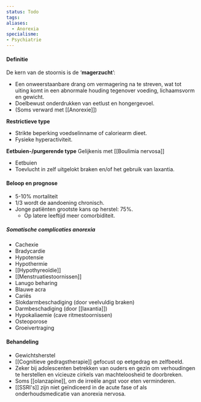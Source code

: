 ```yaml
---
status: Todo
tags:
aliases:
  - Anorexia
specialisme: 
- Psychiatrie
---
```


#### Definitie
De kern van de stoornis is de ‘**magerzucht**’:
- Een onweerstaanbare drang om vermagering na te streven, wat tot uiting komt in een abnormale houding tegenover voeding, lichaamsvorm en gewicht.
- Doelbewust onderdrukken van eetlust en hongergevoel.
- (Soms verward met [[Anorexie]])

**Restrictieve type**
- Strikte beperking voedselinname of caloriearm dieet.
- Fysieke hyperactiviteit.

**Eetbuien-/purgerende type**
Gelijkenis met [[Boulimia nervosa]]
- Eetbuien
- Toevlucht in zelf uitgelokt braken en/of het gebruik van laxantia.

#### Beloop en prognose
- 5-10% mortaliteit
- 1/3 wordt de aandoening chronisch.
- Jonge patiënten grootste kans op herstel: 75%.
    - Op latere leeftijd meer comorbiditeit.

##### Somatische complicaties anorexia
- Cachexie
- Bradycardie
- Hypotensie
- Hypothermie
- [[Hypothyreoïdie]]
- [[Menstruatiestoornissen]]
- Lanugo beharing
- Blauwe acra
- Cariës
- Slokdarmbeschadiging (door veelvuldig braken)
- Darmbeschadiging (door [[laxantia]])
- Hypokaliaemie (cave ritmestoornissen)
- Osteoporose
- Groeivertraging

#### Behandeling
- Gewichtsherstel
- [[Cognitieve gedragstherapie]] gefocust op eetgedrag en zelfbeeld.
- Zeker bij adolescenten betrekken van ouders en gezin om verhoudingen te herstellen en vicieuze cirkels van machteloosheid te doorbreken.
- Soms [[olanzapine]], om de irreële angst voor eten verminderen.
- [[SSRI's]] zijn niet geïndiceerd in de acute fase of als onderhoudsmedicatie van anorexia nervosa.